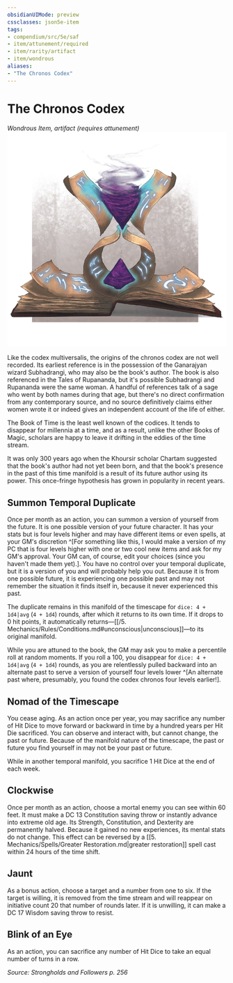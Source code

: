 ```yaml
---
obsidianUIMode: preview
cssclasses: json5e-item
tags:
- compendium/src/5e/saf
- item/attunement/required
- item/rarity/artifact
- item/wondrous
aliases: 
- "The Chronos Codex"
---
```

# The Chronos Codex
*Wondrous Item, artifact (requires attunement)*  
![](https://raw.githubusercontent.com/TheGiddyLimit/homebrew/master/_img/SaF/codex-chronos.jpg#right)  


Like the codex multiversalis, the origins of the chronos codex are not well recorded. Its earliest reference is in the possession of the Ganarajyan wizard Subhadrangi, who may also be the book's author. The book is also referenced in the Tales of Rupananda, but it's possible Subhadrangi and Rupananda were the same woman. A handful of references talk of a sage who went by both names during that age, but there's no direct confirmation from any contemporary source, and no source definitively claims either women wrote it or indeed gives an independent account of the life of either.

The Book of Time is the least well known of the codices. It tends to disappear for millennia at a time, and as a result, unlike the other Books of Magic, scholars are happy to leave it drifting in the eddies of the time stream.

It was only 300 years ago when the Khoursir scholar Chartam suggested that the book's author had not yet been born, and that the book's presence in the past of this time manifold is a result of its future author using its power. This once-fringe hypothesis has grown in popularity in recent years.

## Summon Temporal Duplicate

Once per month as an action, you can summon a version of yourself from the future. It is one possible version of your future character. It has your stats but is four levels higher and may have different items or even spells, at your GM's discretion ^[For something like this, I would make a version of my PC that is four levels higher with one or two cool new items and ask for my GM's approval. Your GM can, of course, edit your choices (since you haven't made them yet).]. You have no control over your temporal duplicate, but it is a version of you and will probably help you out. Because it is from one possible future, it is experiencing one possible past and may not remember the situation it finds itself in, because it never experienced this past.

The duplicate remains in this manifold of the timescape for `dice: 4 + 1d4|avg` (`4 + 1d4`) rounds, after which it returns to its own time. If it drops to 0 hit points, it automatically returns—[[/5. Mechanics/Rules/Conditions.md#unconscious\|unconscious]]—to its original manifold.

While you are attuned to the book, the GM may ask you to make a percentile roll at random moments. If you roll a 100, you disappear for `dice: 4 + 1d4|avg` (`4 + 1d4`) rounds, as you are relentlessly pulled backward into an alternate past to serve a version of yourself four levels lower ^[An alternate past where, presumably, you found the codex chronos four levels earlier!].

## Nomad of the Timescape

You cease aging. As an action once per year, you may sacrifice any number of Hit Dice to move forward or backward in time by a hundred years per Hit Die sacrificed. You can observe and interact with, but cannot change, the past or future. Because of the manifold nature of the timescape, the past or future you find yourself in may not be your past or future.

While in another temporal manifold, you sacrifice 1 Hit Dice at the end of each week.

## Clockwise

Once per month as an action, choose a mortal enemy you can see within 60 feet. It must make a DC 13 Constitution saving throw or instantly advance into extreme old age. Its Strength, Constitution, and Dexterity are permanently halved. Because it gained no new experiences, its mental stats do not change. This effect can be reversed by a [[5. Mechanics/Spells/Greater Restoration.md\|greater restoration]] spell cast within 24 hours of the time shift.

## Jaunt

As a bonus action, choose a target and a number from one to six. If the target is willing, it is removed from the time stream and will reappear on initiative count 20 that number of rounds later. If it is unwilling, it can make a DC 17 Wisdom saving throw to resist.

## Blink of an Eye

As an action, you can sacrifice any number of Hit Dice to take an equal number of turns in a row.

*Source: Strongholds and Followers p. 256*